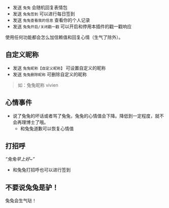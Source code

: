 - 发送 `兔兔` 会随机回复表情包
- 发送 `兔兔签到` 可以进行每日签到
- 发送 `兔兔查看我的信息` 查看你的个人记录
- 发送 `兔兔开启/关闭戳一戳` 可以开启和停用本插件的戳一戳响应

使用任何功能都会怎么加信赖值和回复心情（生气了除外）。

## 自定义昵称

- 发送 `兔兔昵称【自定义昵称】` 可设置自定义的昵称
- 发送 `兔兔删除昵称` 可删除自定义的昵称

> 如：兔兔昵称 vivien

## 心情事件

- 说了兔兔的坏话或者骂了兔兔，兔兔的心情值会下降。降低到一定程度，就不会再理博士了哦。
    - 和兔兔道歉可以恢复心情值

## 打招呼

_“兔兔早上好~”_

- 和兔兔打招呼也可以进行签到

## 不要说兔兔是驴！

兔兔会生气哒！
